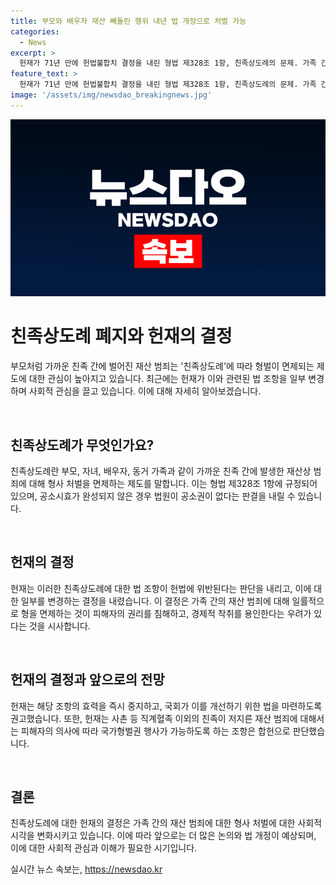 ```yaml
---
title: 부모와 배우자 재산 빼돌린 행위 내년 법 개정으로 처벌 가능
categories:
  - News
excerpt: >
  헌재가 71년 만에 헌법불합치 결정을 내린 형법 제328조 1항, 친족상도례의 문제. 가족 간 재산범죄에 대한 면책 규정은 피해자의 권리를 침해하며, 헌재는 이를 중단시키고 국회에 법을 개정하도록 요구했다. 헌재는 직계혈족 이외의 친족에 대해서는 공소를 제기할 수 있도록 정한 형법 328조 2항은 합헌으로 결정했다. 또한, 헌재는 신중한 판단을 통해 이러한 결정을 내렸는데, 이를 통해 사람들은 정의로운 판단에 만족할 것으로 예상된다.
feature_text: >
  헌재가 71년 만에 헌법불합치 결정을 내린 형법 제328조 1항, 친족상도례의 문제. 가족 간 재산범죄에 대한 면책 규정은 피해자의 권리를 침해하며, 헌재는 이를 중단시키고 국회에 법을 개정하도록 요구했다. 헌재는 직계혈족 이외의 친족에 대해서는 공소를 제기할 수 있도록 정한 형법 328조 2항은 합헌으로 결정했다. 또한, 헌재는 신중한 판단을 통해 이러한 결정을 내렸는데, 이를 통해 사람들은 정의로운 판단에 만족할 것으로 예상된다.
image: '/assets/img/newsdao_breakingnews.jpg'
---
```


<p><img src="/assets/img/newsdao_breakingnews.jpg" alt="implanttips 속보" /></p>

<h1>친족상도례 폐지와 헌재의 결정</h1>

<p>부모처럼 가까운 친족 간에 벌어진 재산 범죄는 '친족상도례'에 따라 형벌이 면제되는 제도에 대한 관심이 높아지고 있습니다. 최근에는 헌재가 이와 관련된 법 조항을 일부 변경하며 사회적 관심을 끌고 있습니다. 이에 대해 자세히 알아보겠습니다.</p>

<p data-ke-size="size16">&nbsp;</p>

<h2>친족상도례가 무엇인가요?</h2>

<p>친족상도례란 부모, 자녀, 배우자, 동거 가족과 같이 가까운 친족 간에 발생한 재산상 범죄에 대해 형사 처벌을 면제하는 제도를 말합니다. 이는 형법 제328조 1항에 규정되어 있으며, 공소시효가 완성되지 않은 경우 법원이 공소권이 없다는 판결을 내릴 수 있습니다.</p>

<p data-ke-size="size16">&nbsp;</p>

<h2>헌재의 결정</h2>

<p>헌재는 이러한 친족상도례에 대한 법 조항이 헌법에 위반된다는 판단을 내리고, 이에 대한 일부를 변경하는 결정을 내렸습니다. 이 결정은 가족 간의 재산 범죄에 대해 일률적으로 형을 면제하는 것이 피해자의 권리를 침해하고, 경제적 착취를 용인한다는 우려가 있다는 것을 시사합니다.</p>

<p data-ke-size="size16">&nbsp;</p>

<h2>헌재의 결정과 앞으로의 전망</h2>

<p>헌재는 해당 조항의 효력을 즉시 중지하고, 국회가 이를 개선하기 위한 법을 마련하도록 권고했습니다. 또한, 헌재는 사촌 등 직계혈족 이외의 친족이 저지른 재산 범죄에 대해서는 피해자의 의사에 따라 국가형벌권 행사가 가능하도록 하는 조항은 합헌으로 판단했습니다.</p>

<p data-ke-size="size16">&nbsp;</p>

<h2>결론</h2>

<p>친족상도례에 대한 헌재의 결정은 가족 간의 재산 범죄에 대한 형사 처벌에 대한 사회적 시각을 변화시키고 있습니다. 이에 따라 앞으로는 더 많은 논의와 법 개정이 예상되며, 이에 대한 사회적 관심과 이해가 필요한 시기입니다.</p>
실시간 뉴스 속보는, <a href="https://newsdao.kr" rel="dofollow">https://newsdao.kr</a>


